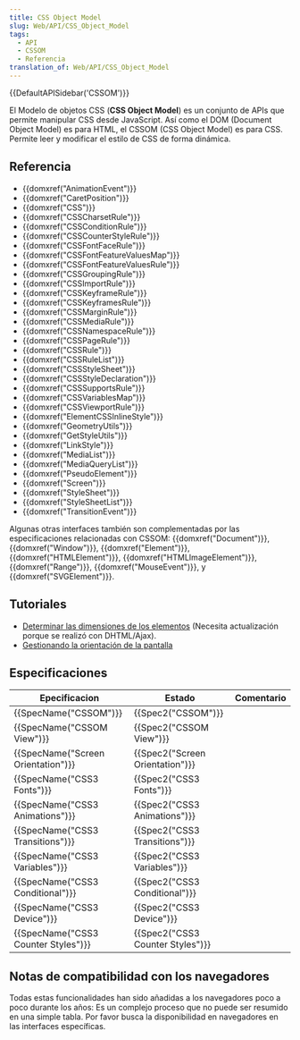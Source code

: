 ```yaml
---
title: CSS Object Model
slug: Web/API/CSS_Object_Model
tags:
  - API
  - CSSOM
  - Referencia
translation_of: Web/API/CSS_Object_Model
---
```


{{DefaultAPISidebar('CSSOM')}}

El Modelo de objetos CSS (**CSS Object Model**) es un conjunto de APIs que permite manipular CSS desde JavaScript. Así como el DOM (Document Object Model) es para HTML, el CSSOM (CSS Object Model) es para CSS. Permite leer y modificar el estilo de CSS de forma dinámica.

## Referencia

- {{domxref("AnimationEvent")}}
- {{domxref("CaretPosition")}}
- {{domxref("CSS")}}
- {{domxref("CSSCharsetRule")}}
- {{domxref("CSSConditionRule")}}
- {{domxref("CSSCounterStyleRule")}}
- {{domxref("CSSFontFaceRule")}}
- {{domxref("CSSFontFeatureValuesMap")}}
- {{domxref("CSSFontFeatureValuesRule")}}
- {{domxref("CSSGroupingRule")}}
- {{domxref("CSSImportRule")}}
- {{domxref("CSSKeyframeRule")}}
- {{domxref("CSSKeyframesRule")}}
- {{domxref("CSSMarginRule")}}
- {{domxref("CSSMediaRule")}}
- {{domxref("CSSNamespaceRule")}}
- {{domxref("CSSPageRule")}}
- {{domxref("CSSRule")}}
- {{domxref("CSSRuleList")}}
- {{domxref("CSSStyleSheet")}}
- {{domxref("CSSStyleDeclaration")}}
- {{domxref("CSSSupportsRule")}}
- {{domxref("CSSVariablesMap")}}
- {{domxref("CSSViewportRule")}}
- {{domxref("ElementCSSInlineStyle")}}
- {{domxref("GeometryUtils")}}
- {{domxref("GetStyleUtils")}}
- {{domxref("LinkStyle")}}
- {{domxref("MediaList")}}
- {{domxref("MediaQueryList")}}
- {{domxref("PseudoElement")}}
- {{domxref("Screen")}}
- {{domxref("StyleSheet")}}
- {{domxref("StyleSheetList")}}
- {{domxref("TransitionEvent")}}

Algunas otras interfaces también son complementadas por las especificaciones relacionadas con CSSOM: {{domxref("Document")}}, {{domxref("Window")}}, {{domxref("Element")}}, {{domxref("HTMLElement")}}, {{domxref("HTMLImageElement")}}, {{domxref("Range")}}, {{domxref("MouseEvent")}}, y {{domxref("SVGElement")}}.

## Tutoriales

- [Determinar las dimensiones de los elementos](/es/docs/Determining_the_dimensions_of_elements) (Necesita actualización porque se realizó con DHTML/Ajax).
- [Gestionando la orientación de la pantalla](/es/docs/WebAPI/Managing_screen_orientation)

## Especificaciones

| Epecificacion                                    | Estado                                       | Comentario |
| ------------------------------------------------ | -------------------------------------------- | ---------- |
| {{SpecName("CSSOM")}}                     | {{Spec2("CSSOM")}}                     |            |
| {{SpecName("CSSOM View")}}             | {{Spec2("CSSOM View")}}             |            |
| {{SpecName("Screen Orientation")}}     | {{Spec2("Screen Orientation")}}     |            |
| {{SpecName("CSS3 Fonts")}}             | {{Spec2("CSS3 Fonts")}}             |            |
| {{SpecName("CSS3 Animations")}}         | {{Spec2("CSS3 Animations")}}         |            |
| {{SpecName("CSS3 Transitions")}}     | {{Spec2("CSS3 Transitions")}}     |            |
| {{SpecName("CSS3 Variables")}}         | {{Spec2("CSS3 Variables")}}         |            |
| {{SpecName("CSS3 Conditional")}}     | {{Spec2("CSS3 Conditional")}}     |            |
| {{SpecName("CSS3 Device")}}             | {{Spec2("CSS3 Device")}}             |            |
| {{SpecName("CSS3 Counter Styles")}} | {{Spec2("CSS3 Counter Styles")}} |            |

## Notas de compatibilidad con los navegadores

Todas estas funcionalidades han sido añadidas a los navegadores poco a poco durante los años: Es un complejo proceso que no puede ser resumido en una simple tabla. Por favor busca la disponibilidad en navegadores en las interfaces específicas.

